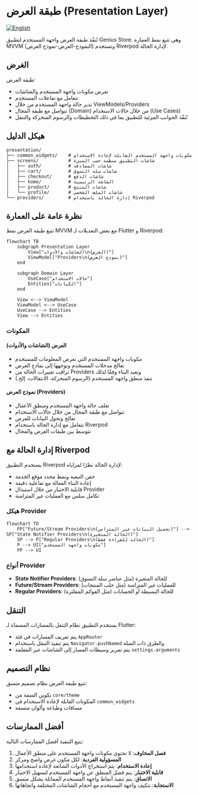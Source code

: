 # طبقة العرض (Presentation Layer)

[![English](https://img.shields.io/badge/Language-English-blueviolet?style=for-the-badge)](README.md)

تُنفّذ طبقة العرض واجهة المستخدم لتطبيق Genius Store. وهي تتبع نمط العمارة MVVM (النموذج-العرض-نموذج العرض) وتستخدم Riverpod لإدارة الحالة.

## الغرض

طبقة العرض:

- تعرض مكونات واجهة المستخدم والشاشات
- تتعامل مع تفاعلات المستخدم
- تدير حالة واجهة المستخدم من خلال ViewModels/Providers
- تتواصل مع طبقة المجال (Domain) من خلال حالات الاستخدام (Use Cases)
- تُنفّذ الجوانب المرئية للتطبيق بما في ذلك التخطيطات والرسوم المتحركة والتنقل

## هيكل الدليل

```text
presentation/
├── common_widgets/    # مكونات واجهة المستخدم القابلة لإعادة الاستخدام
├── screens/           # شاشات التطبيق منظمة حسب الميزة
│   ├── auth/          # شاشات المصادقة
│   ├── cart/          # شاشات سلة التسوق
│   ├── checkout/      # شاشات الدفع
│   ├── home/          # الشاشة الرئيسية
│   ├── product/       # شاشات المنتج
│   └── profile/       # شاشات الملف الشخصي
└── providers/         # إدارة الحالة باستخدام Riverpod
```

## نظرة عامة على العمارة

تتبع طبقة العرض نمط MVVM مع بعض التعديلات لـ Flutter و Riverpod:

```mermaid
flowchart TB
    subgraph Presentation Layer
        View["الشاشات والأدوات\n(العرض)"]
        ViewModel["Providers\n(نموذج العرض)"]
    end
    
    subgraph Domain Layer
        UseCase["حالات الاستخدام"]
        Entities["الكيانات"]
    end
    
    View <--> ViewModel
    ViewModel <--> UseCase
    UseCase --> Entities
    View --> Entities
```

### المكونات

#### العرض (الشاشات والأدوات)

- مكونات واجهة المستخدم التي تعرض المعلومات للمستخدم
- تعالج مدخلات المستخدم وتوجهها إلى نماذج العرض
- تراقب تغييرات الحالة من Providers وتعيد البناء وفقًا لذلك
- تنفذ منطق واجهة المستخدم (الرسوم المتحركة، الانتقالات، إلخ.)

#### نموذج العرض (Providers)

- تغلف حالة واجهة المستخدم ومنطق الأعمال
- تتواصل مع طبقة المجال من خلال حالات الاستخدام
- تعالج وتحول البيانات للعرض
- تتعامل مع إدارة الحالة باستخدام Riverpod
- تتوسط بين طبقات العرض والمجال

## إدارة الحالة مع Riverpod

يستخدم التطبيق Riverpod لإدارة الحالة نظرًا لمزاياه:

- حقن التبعية ونمط محدد موقع الخدمة
- إعادة البناء الفعالة مع تفاعلية دقيقة
- قابلية الاختبار من خلال استبدال Provider
- تكامل سلس مع العمليات غير المتزامنة

### هيكل Provider

```mermaid
flowchart TD
    FP["Future/Stream Providers\n(تحميل البيانات غير المتزامن)"] --> SP["State Notifier Providers\n(الحالة المتغيرة)"]
    SP --> P["Regular Providers\n(الحالة للقراءة فقط)"]
    P --> UI["مكونات واجهة المستخدم"]
    FP --> UI
```

### أنواع Provider

- **State Notifier Providers**: للحالة المتغيرة (مثل عناصر سلة التسوق)
- **Future/Stream Providers**: للعمليات غير المتزامنة (مثل جلب المنتجات)
- **Regular Providers**: للحالة البسيطة أو الحسابات (مثل القوائم المفلترة)

## التنقل

يستخدم التطبيق نظام التنقل بالمسارات المسماة لـ Flutter:

- يتم تعريف المسارات في فئة `AppRouter`
- يتم تنفيذ التنقل باستخدام `Navigator.pushNamed` والطرق ذات الصلة
- يتم تمرير وسيطات المسار إلى الشاشات عبر المعلمة `settings.arguments`

## نظام التصميم

تتبع طبقة العرض نظام تصميم متسق:

- تكوين السمة من `core/theme`
- المكونات القابلة لإعادة الاستخدام في `common_widgets`
- مسافات وطباعة وألوان متسقة

## أفضل الممارسات

يتبع التنفيذ أفضل الممارسات التالية:

1. **فصل المخاوف**: لا تحتوي مكونات واجهة المستخدم على منطق الأعمال
2. **المسؤولية الفردية**: لكل مكون غرض واضح ومركز
3. **إعادة الاستخدام**: يتم استخراج الأدوات الشائعة لإعادة استخدامها
4. **قابلية الاختبار**: يتم فصل المنطق عن واجهة المستخدم لتسهيل الاختبار
5. **الاتساق**: يتم تنفيذ أنماط واجهة المستخدم المماثلة بشكل متسق
6. **الاستجابة**: تتكيف واجهة المستخدم مع أحجام الشاشات المختلفة واتجاهاتها
